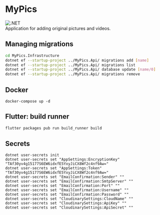 # MyPics
![.NET](https://github.com/BaronAdam/MyPics/workflows/.NET/badge.svg)  
Application for adding original pictures and videos.

## Managing migrations
```bash
cd MyPics.Infrastructure
dotnet ef --startup-project ../MyPics.Api/ migrations add [name]
dotnet ef --startup-project ../MyPics.Api/ migrations list
dotnet ef --startup-project ../MyPics.Api/ database update [name/0]
dotnet ef --startup-project ../MyPics.Api/ migrations remove
```
## Docker
```
docker-compose up -d
```
## Flutter: build runner
```bash
flutter packages pub run build_runner build
```
## Secrets
```
dotnet user-secrets init
dotnet user-secrets set "AppSettings:EncryptionKey" "TAf30yv4g15177S6EW6idxfE5YxyJiCX8Wf2c4nf9Aw="
dotnet user-secrets set "AppSettings:Token" "TAf30yv4g15177S6EW6idxfE5YxyJiCX8Wf2c4nf9Aw="
dotnet user-secrets set "EmailConfirmation:Sender" ""
dotnet user-secrets set "EmailConfirmation:SmtpServer" ""
dotnet user-secrets set "EmailConfirmation:Port" ""
dotnet user-secrets set "EmailConfirmation:Username" ""
dotnet user-secrets set "EmailConfirmation:Password" ""
dotnet user-secrets set "CloudinarySettings:CloudName" "" 
dotnet user-secrets set "CloudinarySettings:ApiKey" ""
dotnet user-secrets set "CloudinarySettings:ApiSecret" ""
```
